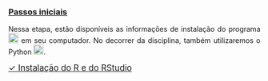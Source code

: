 
### [Passos iniciais](#)

<p align="justify">
Nessa etapa, estão disponíveis as informações de instalação do programa <img src="https://www.r-project.org/Rlogo.png" alt="R" height="20" width="20"> em seu computador. No decorrer da disciplina, também utilizaremos o Python <img src="https://encrypted-tbn0.gstatic.com/images?q=tbn:ANd9GcR1Z6qT9lVx3jO9vgb2R1hkW6u-WCFiRUZ85kemLjHhgQ&s" height="20" width="20">. 
</p> 

<p><big><a href="https://luizpala1.github.io/GES109/guia_rstudio"> &#x2713; Instalação do R e do RStudio</a></big></p>
